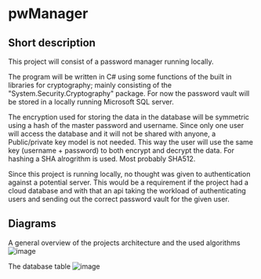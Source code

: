 # pwManager

## Short description
This project will consist of a password manager running locally. 

The program will be written in C# using some functions of the built in libraries for cryptography; mainly consisting of the "System.Security.Cryptography" package. 
For now the password vault will be stored in a locally running Microsoft SQL server. 

The encryption used for storing the data in the database will be symmetric using a hash of the master password and username. 
Since only one user will access the database and it will not be shared with anyone, a Public/private key model is not needed. 
This way the user will use the same key (username + password) to both encrypt and decrypt the data. 
For hashing a SHA alrogrithm is used. Most probably SHA512. 

Since this project is running locally, no thought was given to authentication against a potential server. 
This would be a requirement if the project had a cloud database and with that an api taking the workload of authenticating users and sending out the correct password vault for the given user. 


## Diagrams
A general overview of the projects architecture and the used algorithms 
![image](https://github.com/Denny-1998/pwManager/assets/89900734/77a6a937-be69-4ad4-862d-7a84e2e51358)

The database table 
![image](https://github.com/Denny-1998/pwManager/assets/89900734/2b303088-c358-465e-aa17-ae45ab9beb29)
